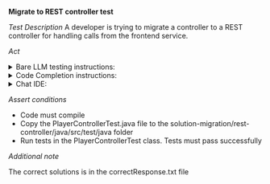 **Migrate to REST controller test**

*Test Description*
A developer is trying to migrate a controller to a REST controller for handling calls from the frontend service.

*Act*

<details>
<summary>Bare LLM testing instructions:</summary>

- Open the prompt.txt file
- Copy a question located in the prompt.txt file to the chat window
- Submit the question
- Open the project solution-migration/rest-controller/java
- Open the PlayerController class
- Change the PlayerController implementation to the suggested implementation
- Add all necessary imports

</details>

<details>
<summary>Code Completion instructions:</summary>

- Open the project solution-migration/rest-controller/java
- Open the PlayerController class
- Type at the end of the class:

```java
// Rewrite the PlayerController as a REST controller that responds with JSON data using Spring Web
```

- Press ENTER
- Accept a sequence of suggestions using the TAB and ENTER keys 
- Change the PlayerController implementation to the suggested implementation

</details>

<details>
<summary>Chat IDE:</summary>

- Open the project solution-migration/rest-controller/java
- Open the PlayerController class
- Type in the chat window:

> Rewrite the PlayerController as a REST controller that responds with JSON data using Spring Web

- Change the PlayerController implementation to the suggested implementation
- Add all necessary imports

</details>

*Assert conditions*

- Code must compile
- Copy the PlayerControllerTest.java file to the solution-migration/rest-controller/java/src/test/java folder
- Run tests in the PlayerControllerTest class. Tests must pass successfully

*Additional note*

The correct solutions is in the correctResponse.txt file